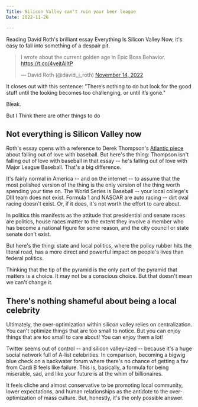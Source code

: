 ```yaml
---
Title: Silicon Valley can't ruin your beer league
Date: 2022-11-26

---
```


Reading David Roth's brilliant essay Everything Is Silicon Valley Now, it's easy to fall into something of a despair pit.

<blockquote class="twitter-tweet"><p lang="en" dir="ltr">I wrote about the current golden age in Epic Boss Behavior. <a href="https://t.co/4vejtAlItP">https://t.co/4vejtAlItP</a></p>&mdash; David Roth (@david_j_roth) <a href="https://twitter.com/david_j_roth/status/1592229248508788736?ref_src=twsrc%5Etfw">November 14, 2022</a></blockquote> <script async src="https://platform.twitter.com/widgets.js" charset="utf-8"></script> 

It closes out with this sentence: "There’s nothing to do but look for the good stuff until the looking becomes too challenging, or until it’s gone."

Bleak. 

But I Think there are other things to do
## Not everything is Silicon Valley now

Roth's essay opens with a reference to Derek Thompson's [Atlantic piece](https://www.theatlantic.com/newsletters/archive/2022/10/sabermetrics-analytics-ruined-baseball-sports-music-film/671924/) about falling out of love with baseball. But here's the thing: Thompson isn't falling out of love with baseball in that essay -- he's falling out of love with Major League Baseball. That's a big difference. 

It's fairly normal in America -- and on the internet -- to assume that the most polished version of the thing is the only version of the thing worth spending your time on. The World Series is Baseball -- your local college's DIII team does not exist. Formula 1 and NASCAR are auto racing -- dirt oval racing doesn't exist. Or, if it does, it's not worth the effort to care about.

In politics this manifests as the attitude that presidential and senate races are politics, house races matter to the extent they involve a member who has become a national figure for some reason, and the city council or state senate don't exist. 

But here's the thing: state and local politics, where the policy rubber hits the literal road, has a more direct and powerful impact on people's lives than federal politics.

Thinking that the tip of the pyramid is the only part of the pyramid that matters is a choice. It may not be a conscious choice. But that doesn't mean we can't change it.

## There's nothing shameful about being a local celebrity

Ultimately, the over-optimization within silicon valley relies on centralization. You can't optimize things that are too small to notice. But you can enjoy things that are too small to care about! You can enjoy them a lot!

Twitter seems out of control -- and silicon valley-ized -- because it's a huge social network full of A-list celebrities. In comparison, becoming a bigwig blue check on a backwater forum where there's no chance of getting a fav from Cardi B feels like failure. This is, basically, a formula for being miserable, sad, and like your future is at the whim of billionaires.

It feels cliche and almost conservative to be promoting local community, lower expectations, and human relationships as the antidote to the over-optimization of mass culture. But, honestly, it's the only possible answer.
